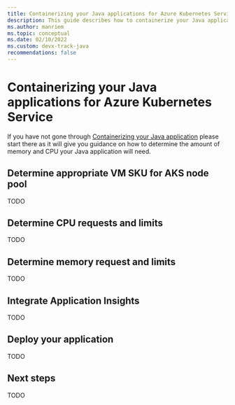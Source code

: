 ```yaml
---
title: Containerizing your Java applications for Azure Kubernetes Service
description: This guide describes how to containerize your Java applications on Azure Kubernetes Service
ms.author: manriem
ms.topic: conceptual
ms.date: 02/10/2022
ms.custom: devx-track-java
recommendations: false
---
```


# Containerizing your Java applications for Azure Kubernetes Service

If you have not gone through [Containerizing your Java application](containers-overview.md) please start there as it will give you guidance on how to determine the amount of memory and CPU your Java application will need. 

## Determine appropriate VM SKU for AKS node pool

TODO

## Determine CPU requests and limits

TODO

## Determine memory request and limits

TODO 

## Integrate Application Insights

TODO

## Deploy your application

TODO

## Next steps

TODO